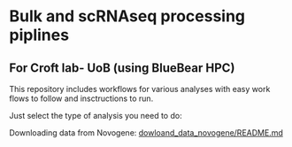 # Bulk and scRNAseq processing piplines

## For Croft lab- UoB (using BlueBear HPC)

This repository includes workflows for various analyses with easy work flows to follow and insctructions to run.

Just select the type of analysis you need to do:

Downloading data from Novogene:
[dowloand_data_novogene/README.md](https://github.com/chrismahony/processing_piplines_bluebear/tree/main/dowloand_data_novogene)

